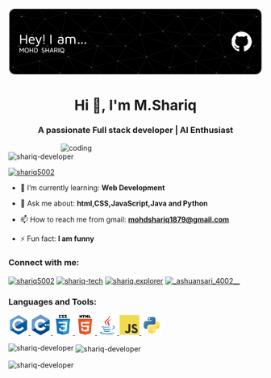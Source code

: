 ![logo](https://github.com/shariq-developer/shariq-developer/blob/main/git-banner2.png)
<h1 align="center">Hi 👋, I'm M.Shariq</h1>
<h3 align="center">A passionate Full stack developer | AI Enthusiast</h3>

<img align="right" alt="coding" width="400" src="https://camo.githubusercontent.com/2366b34bb903c09617990fb5fff4622f3e941349e846ddb7e73df872a9d21233/68747470733a2f2f63646e2e6472696262626c652e636f6d2f75736572732f3733303730332f73637265656e73686f74732f363538313234332f6176656e746f2e676966">

<p align="left"> <img src="https://komarev.com/ghpvc/?username=shariq-developer&label=Profile%20views&color=0e75b6&style=flat" alt="shariq-developer" /> </p>

<p align="left"> <a href="https://twitter.com/shariq5002" target="blank"><img src="https://img.shields.io/twitter/follow/shariq5002?logo=twitter&style=for-the-badge" alt="shariq5002" /></a> </p>

- 🌱 I’m currently learning: **Web Development**

- 💬 Ask me about: **html,CSS,JavaScript,Java and Python**

- 📫 How to reach me from gmail: **mohdshariq1879@gmail.com**

- ⚡ Fun fact: **I am funny**

<h3 align="left">Connect with me:</h3>
<p align="left">
<a href="https://twitter.com/mohdshariq5002" target="_blank"><img align="center" src="https://raw.githubusercontent.com/rahuldkjain/github-profile-readme-generator/master/src/images/icons/Social/twitter.svg" alt="shariq5002" height="30" width="40" /></a>
<a href="https://linkedin.com/in/shariq-tech" target="_blank"><img align="center" src="https://raw.githubusercontent.com/rahuldkjain/github-profile-readme-generator/master/src/images/icons/Social/linked-in-alt.svg" alt="shariq-tech" height="30" width="40" /></a>
<a href="https://fb.com/shariq.explorer" target="_blank"><img align="center" src="https://raw.githubusercontent.com/rahuldkjain/github-profile-readme-generator/master/src/images/icons/Social/facebook.svg" alt="shariq.explorer" height="30" width="40" /></a>
<a href="https://instagram.com/_ashuansari_4002__" target="_blank"><img align="center" src="https://raw.githubusercontent.com/rahuldkjain/github-profile-readme-generator/master/src/images/icons/Social/instagram.svg" alt="_ashuansari_4002__" height="30" width="40" /></a>
</p>

<h3 align="left">Languages and Tools:</h3>
<p align="left"> <a href="https://www.cprogramming.com/" target="_blank" rel="noreferrer"> <img src="https://raw.githubusercontent.com/devicons/devicon/master/icons/c/c-original.svg" alt="c" width="40" height="40"/> </a> <a href="https://www.w3schools.com/cpp/" target="_blank" rel="noreferrer"> <img src="https://raw.githubusercontent.com/devicons/devicon/master/icons/cplusplus/cplusplus-original.svg" alt="cplusplus" width="40" height="40"/> </a> <a href="https://www.w3schools.com/css/" target="_blank" rel="noreferrer"> <img src="https://raw.githubusercontent.com/devicons/devicon/master/icons/css3/css3-original-wordmark.svg" alt="css3" width="40" height="40"/> </a> <a href="https://www.w3.org/html/" target="_blank" rel="noreferrer"> <img src="https://raw.githubusercontent.com/devicons/devicon/master/icons/html5/html5-original-wordmark.svg" alt="html5" width="40" height="40"/> </a> <a href="https://www.java.com" target="_blank" rel="noreferrer"> <img src="https://raw.githubusercontent.com/devicons/devicon/master/icons/java/java-original.svg" alt="java" width="40" height="40"/> </a> <a href="https://developer.mozilla.org/en-US/docs/Web/JavaScript" target="_blank" rel="noreferrer"> <img src="https://raw.githubusercontent.com/devicons/devicon/master/icons/javascript/javascript-original.svg" alt="javascript" width="40" height="40"/> </a> <a href="https://www.python.org" target="_blank" rel="noreferrer"> <img src="https://raw.githubusercontent.com/devicons/devicon/master/icons/python/python-original.svg" alt="python" width="40" height="40"/> </a> </p>

<p><img align="left" src="https://github-readme-stats.vercel.app/api/top-langs?username=shariq-developer&show_icons=true&locale=en&layout=compact" alt="shariq-developer" /></p>

<p>&nbsp;<img align="center" src="https://github-readme-stats.vercel.app/api?username=shariq-developer&show_icons=true&locale=en" alt="shariq-developer" /></p>

<p><img align="center" src="https://github-readme-streak-stats.herokuapp.com/?user=shariq-developer&" alt="shariq-developer" /></p>
